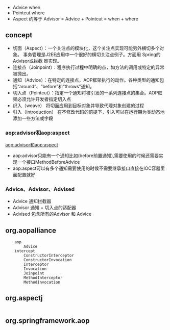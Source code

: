 
* Advice when
* Pointcut where
* Aspect 约等于 Advisor = Advice + Pointcut = when + where

## concept

* 切面（Aspect）：一个关注点的模块化，这个关注点实现可能另外横切多个对象。
事务管理是J2EE应用中一个很好的横切关注点例子。方面用 Spring的Advisor或拦截 器实现。
* 连接点（Joinpoint）：程序执行过程中明确的点，如方法的调用或特定的异常被抛出。
* 通知（Advice）：在特定的连接点，AOP框架执行的动作。各种类型的通知包括“around”、“before”和“throws”通知。
* 切入点（Pointcut）：指定一个通知将被引发的一系列连接点的集合。AOP框架必须允许开发者指定切入点
* 织入（weave） 将切面应用到目标对象并导致代理对象创建的过程
* 引入（introduction） 在不修改代码的前提下，引入可以在运行期为类动态地添加一些方法或字段

### aop:advisor和aop:aspect
[aop:advisor和aop:aspect](https://blog.csdn.net/Chinahahaha/article/details/62217735)
* aop:advisor只能有一个通知比如(before前置通知),需要使用的时候还需要实现一个接口MethodBeforeAdvice
* aop:aspect可以有多个通知需要使用的时候不需要继承接口直接在IOC容器里面配置就好

### Advice、Advisor、Advised
* Advice 通知拦截器
* Advisor 通知 + 切入点的适配器
* Advised 包含所有的Advisor 和 Advice

## org.aopalliance
```
    aop
        Advice
    intercept
        ConstructorInterceptor
        ConstructorInvocation
        Interceptor
        Invocation
        Joinpoint
        MethodInterceptor
        MethodInvocation
```

## org.aspectj
```

```

## org.springframework.aop
```

```